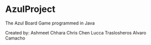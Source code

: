 # AzulProject
The Azul Board Game programmed in Java

Created by:
Ashmeet Chhara
Chris Chen
Lucca Traslosheros
Alvaro Camacho
